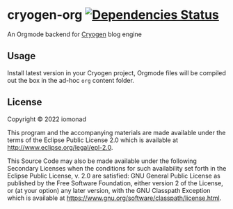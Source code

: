 # cryogen-org [![Dependencies Status](https://versions.deps.co/iomonad/cryogen-org/status.svg)](https://versions.deps.co/iomonad/cryogen-org)

An Orgmode backend for [Cryogen](http://cryogenweb.org/) blog engine

## Usage

Install latest version in your Cryogen project, Orgmode files
will be compiled out the box in the ad-hoc `org` content folder.

## License

Copyright © 2022 iomonad

This program and the accompanying materials are made available under the
terms of the Eclipse Public License 2.0 which is available at
http://www.eclipse.org/legal/epl-2.0.

This Source Code may also be made available under the following Secondary
Licenses when the conditions for such availability set forth in the Eclipse
Public License, v. 2.0 are satisfied: GNU General Public License as published by
the Free Software Foundation, either version 2 of the License, or (at your
option) any later version, with the GNU Classpath Exception which is available
at https://www.gnu.org/software/classpath/license.html.
